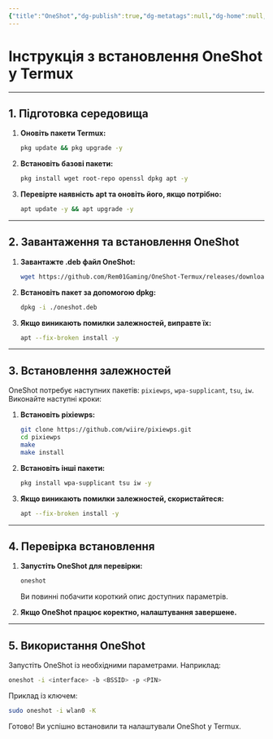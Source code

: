 ```yaml
---
{"title":"OneShot","dg-publish":true,"dg-metatags":null,"dg-home":null,"permalink":"/instrukcziyi/one-shot/","dgPassFrontmatter":true,"noteIcon":""}
---
```



# Інструкція з встановлення OneShot у Termux

---

## 1. Підготовка середовища

1. **Оновіть пакети Termux:**
   ```bash
   pkg update && pkg upgrade -y
   ```

2. **Встановіть базові пакети:**
   ```bash
   pkg install wget root-repo openssl dpkg apt -y
   ```

3. **Перевірте наявність apt та оновіть його, якщо потрібно:**
   ```bash
   apt update -y && apt upgrade -y
   ```

---

## 2. Завантаження та встановлення OneShot

1. **Завантажте .deb файл OneShot:**
   ```bash
   wget https://github.com/Rem01Gaming/OneShot-Termux/releases/download/v1.0.1/oneshot.deb
   ```

2. **Встановіть пакет за допомогою dpkg:**
   ```bash
   dpkg -i ./oneshot.deb
   ```

3. **Якщо виникають помилки залежностей, виправте їх:**
   ```bash
   apt --fix-broken install -y
   ```

---

## 3. Встановлення залежностей

OneShot потребує наступних пакетів: `pixiewps`, `wpa-supplicant`, `tsu`, `iw`. Виконайте наступні кроки:

1. **Встановіть pixiewps:**
   ```bash
   git clone https://github.com/wiire/pixiewps.git
   cd pixiewps
   make
   make install
   ```

2. **Встановіть інші пакети:**
   ```bash
   pkg install wpa-supplicant tsu iw -y
   ```

3. **Якщо виникають помилки залежностей, скористайтеся:**
   ```bash
   apt --fix-broken install -y
   ```

---

## 4. Перевірка встановлення

1. **Запустіть OneShot для перевірки:**
   ```bash
   oneshot
   ```
   Ви повинні побачити короткий опис доступних параметрів.

2. **Якщо OneShot працює коректно, налаштування завершене.**

---

## 5. Використання OneShot

Запустіть OneShot із необхідними параметрами. Наприклад:

```bash
oneshot -i <interface> -b <BSSID> -p <PIN>
```

Приклад із ключем:

```bash
sudo oneshot -i wlan0 -K
```

Готово! Ви успішно встановили та налаштували OneShot у Termux.

